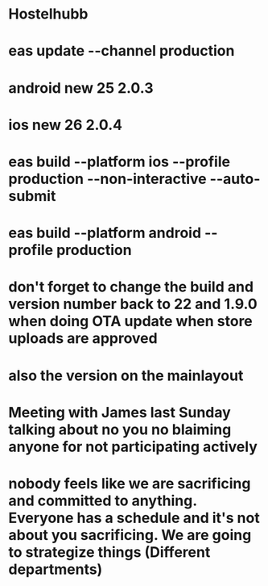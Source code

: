 # Hostelhubb
# eas update --channel production
# android  new 25 2.0.3
# ios  new 26 2.0.4
# eas build --platform ios --profile production --non-interactive --auto-submit
# eas build --platform android --profile production
# don't forget to change the build and version number back to 22 and 1.9.0 when doing OTA update when store uploads are approved
# also the version on the mainlayout


# Meeting with James last Sunday talking about no you no blaiming anyone for not participating actively

# nobody feels like we are sacrificing and committed to anything. Everyone has a schedule and it's not about you sacrificing. We are going to strategize things (Different departments)


